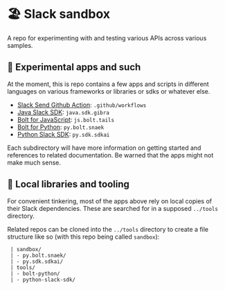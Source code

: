 # 🏖️ Slack sandbox

A repo for experimenting with and testing various APIs across various samples.

## 🐌 Experimental apps and such

At the moment, this is repo contains a few apps and scripts in different
languages on various frameworks or libraries or sdks or whatever else.

* [Slack Send Github Action][gh_action]: `.github/workflows`
* [Java Slack SDK][sdk_java]: `java.sdk.gibra`
* [Bolt for JavaScript][bolt_js]: `js.bolt.tails`
* [Bolt for Python][bolt_python]: `py.bolt.snaek`
* [Python Slack SDK][sdk_python]: `py.sdk.sdkai`

Each subdirectory will have more information on getting started and references
to related documentation. Be warned that the apps might not make much sense.

## 🔧 Local libraries and tooling

For convenient tinkering, most of the apps above rely on local copies of their
Slack dependencies. These are searched for in a supposed `../tools` directory.

Related repos can be cloned into the `../tools` directory to create a file
structure like so (with this repo being called `sandbox`):

```
 | sandbox/
 | - py.bolt.snaek/
 | - py.sdk.sdkai/
 | tools/
 | - bolt-python/
 | - python-slack-sdk/
```

<!-- links -->
[gh_action]: https://github.com/slackapi/slack-github-action
[sdk_java]: https://github.com/slackapi/java-slack-sdk
[bolt_js]: https://github.com/slackapi/bolt-js
[bolt_python]: https://github.com/slackapi/bolt-python
[sdk_python]: https://github.com/slackapi/python-slack-sdk
